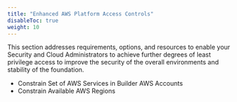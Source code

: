 ```yaml
---
title: "Enhanced AWS Platform Access Controls"
disableToc: true
weight: 10
---
```


This section addresses requirements, options, and resources to enable your Security and Cloud Administrators to achieve further degrees of least privilege access to improve the security of the overall environments and stability of the foundation. 

* Constrain Set of AWS Services in Builder AWS Accounts
* Constrain Available AWS Regions
